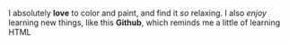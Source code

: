 I absolutely **love** to color and paint, and find it *so* relaxing. I also *enjoy* learning new things, like this __Github__, which reminds me a little of learning HTML 
